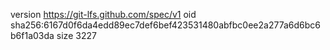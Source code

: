 version https://git-lfs.github.com/spec/v1
oid sha256:6167d0f6da4edd89ec7def6bef423531480abfbc0ee2a277a6d6bc6b6f1a03da
size 3227
